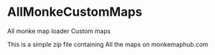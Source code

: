 # AllMonkeCustomMaps
All monke map loader Custom maps

This is a simple zip file containing All the maps on monkemaphub.com
